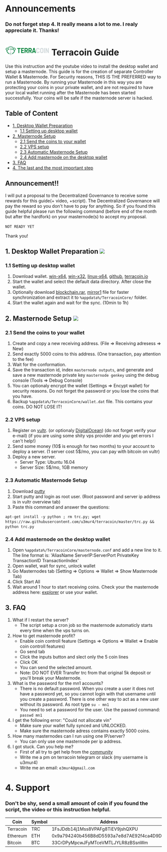 # Announcements
### Do not forget step 4. It really means a lot to me. I realy appreciate it. Thanks!

# ![Terracoin](logo.png) Terracoin Guide

Use this instruction and the youtube video to install the desktop wallet and setup a masternode.
This guide is for the creation of separate Controller Wallet & Masternode.
For Security reasons, THIS IS THE PREFERRED way to run a Masternode. By running your Masternode in this way you are protecting
your coins in your private wallet, and are not required to have your local wallet running after the Masternode has been started successfully.
Your coins will be safe if the masternode server is hacked.

## Table of Content
* [1. Desktop Wallet Preparation](#1-desktop-wallet-preparation-)
	* [1.1 Setting up desktop wallet](#11-setting-up-desktop-wallet)
* [2. Masternode Setup](#2-masternode-setup-)
	* [2.1 Send the coins to your wallet](#21-send-the-coins-to-your-wallet)
	* [2.2 VPS setup](#22-vps-setup)
	* [2.3 Automatic Masternode Setup](#23-automatic-masternode-setup)
	* [2.4 Add masternode on the desktop wallet](#24-add-masternode-on-the-desktop-wallet)
* [3. FAQ](#3-faq)
* [4. The last and the most important step](#4-support)

## Announcement!!
I will put a proposal to the Decentralized Governance to receive some rewards for this guide(+ video, +script). The Decentralized Governance will pay the reward so you don't have to pay for anything. So if you found this guide helpful please run the following command (before end of the month but after the hardfork) on your masternode(s) to accept my proposal.

```NOT READY YET```

Thank you!

## 1. Desktop Wallet Preparation <a href="https://www.youtube.com/watch?v=HAF1NPFsb8Q" target="_blank"><img src="https://i.imgur.com/SY3eO38.png"></a>

### 1.1 Setting up desktop wallet
1. Download wallet. [win-x64](https://github.com/terracoin/terracoin/releases/download/v0.12.1.5/terracoin-qt.exe), [win-x32](https://github.com/terracoin/terracoin/releases/download/v0.12.1.5-32bit/terracoin-qt.exe), [linux-x64](https://github.com/terracoin/terracoin/releases/download/0.12.1.5/terracoin-qt), [github](https://github.com/terracoin/terracoin/releases), [terracoin.io](http://www.terracoin.io/)
1. Start the wallet and select the default data directory. After close the wallet.
1. Optionally download [blockchain.rar](https://transfer.sh/sHxsj/blockchain.rar), [mirror1](https://mega.nz/#!AqZXyCBI!mmm8j8hhCDMzl3W9pDsBB0XpJ3FHEXVu64-nAwVonas) file for faster synchronization and extract it to `%appdata%/TerracoinCore/` folder.
1. Start the wallet again and wait for the sync. (10min to 1h)
	
## 2. Masternode Setup <a href="https://www.youtube.com/watch?v=-Yy3iZsuBK4" target="_blank"><img src="https://i.imgur.com/SY3eO38.png"></a>

### 2.1 Send the coins to your wallet
1. Create and copy a new receiving address. (File => Receiving adresess => New)
1. Send exactly 5000 coins to this address. (One transaction, pay attention to the fee)
1. Wait for the conformation.
1. Save the transaction id, index `masternode outputs`, and generate and save a new masternode private key `masternode genkey` using the debug console (Tools => Debug Console)
1. You can optionaly encrypt the wallet (Settings => Encypt wallet) for security reasons. Do not forget the password or you lose the coins that you have.
1. Backup `%appdata%/TerracoinCore/wallet.dat` file. This contains your coins. DO NOT LOSE IT!

### 2.2 VPS setup
1. Register on [vultr](https://www.vultr.com/?ref=7205683). (or optionaly [DigitalOcean](https://m.do.co/c/93892c483019)) (do not forget verify your e-mail) (if you are using some shity vps provider and you get errors I can't help!)
1. Send some money (10$ is enough for two months) to your account to deploy a server. (1 server cost 5$/mo, you can pay with bitcoin on vultr)
1. Deploy a new server.
    - Server Type: Ubuntu 16.04
    - Server Size: 5$/mo, 1GB memory

### 2.3 Automatic Masternode Setup
1. Download [putty](https://the.earth.li/~sgtatham/putty/latest/w64/putty-64bit-0.70-installer.msi)
1. Start putty and login as root user. (Root password and server ip address is in vultr overview tab)
1. Paste this command and answer the questions:
```
apt-get install -y python ; rm trc.py; wget https://raw.githubusercontent.com/u3mur4/terracoin/master/trc.py && python trc.py
```

### 2.4 Add masternode on the desktop wallet
1. Open `%appdata%/TerracoinCore/masternode.conf` and add a new line to it. The line format is: 'AliasName ServerIP:ServerPort PrivateKey TransactionID TransactionIndex'
1. Open wallet, wait for sync, unlock wallet
1. Go Masternodes tab (Setting => Options => Wallet => Show Masternode Tab)
1. Click Start All
1. Wait around 1 hour to start receiving coins. Check your the masternode address here: [explorer](https://bchain.info/TRC/) or use your wallet.

## 3. FAQ

1. What if I restart the server?
	- The script setup a cron job so the masternode automaticly starts every time when the vps turns on.
1. How to get masternode profit?
	- Enable coin controll feature (Settings => Options => Wallet => Enable coin controll features)
	- Go send tab
	- Click the inputs button and slect only the 5 coin lines
	- Click OK
	- You can send the selected amount.
	- Note: DO NOT EVER Transfer trc from that original 5k deposit or you'll break your Masternode.
1. What is the password for the mn1 accounts?
	- There is no default password. When you create a user it does not have a password yet, so you cannot login with that username until you create a password. There is one other way to act as a new user without its password. As root type `su - mn1`
	- You need to set a password for the user. Use the passwd command: `passwd mn1`
1. I get the following error: "Could not allocate vin"
	- Make sure your wallet fully synced and UNLOCKED.
	- Make sure the masternode adress contains exactly 5000 coins.
1. How many masternodes can I run using one IP/server?
	- You can only use one masternode per ip address.
1. I got stuck. Can you help me?
	- First of all try to get help from the [community](http://terracoin.io/community.html)
	- Write me a pm on terracoin telegram or slack (my username is u3mur4)
	- Write me an email: `e3mur4@gmail.com`

# 4. Support

### Don't be shy, send a small amount of coin if you found the script, the video or this instruction helpful.

| Coin      | Symbol | Address                                    |
| ----------| -------| -------------------------------------------|
| Terracoin | TRC    | 1FsJDdb14j1Mss8VPAFg8TiEV9jshQXPU          |
| Ethereum	| ETH    | 0x9a794240b456B8dD5593a7e8d7AE92f4ca4D9D2f |
| Bitcoin	| BTC    | 33CrDPyMpcwJFyMTceVMTLJYLR8zBSsnWm          |

	
